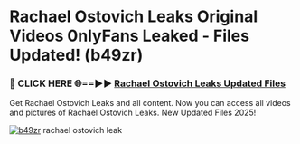 # Rachael Ostovich Leaks Original Videos 0nlyFans Leaked - Files Updated! (b49zr)

<h3>🔴 CLICK HERE 🌐==►► <a href="https://tinyurl.com/x26r9saj" rel="nofollow">Rachael Ostovich Leaks Updated Files</a></h3>

Get Rachael Ostovich Leaks and all content. Now you can access all videos and pictures of Rachael Ostovich Leaks. New Updated Files 2025!

[![b49zr](https://i.imgur.com/LkgZPqh.gif)](https://tinyurl.com/x26r9saj)
rachael ostovich leak